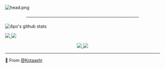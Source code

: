  ![head.png](https://i.imgur.com/tSylRNM.gif)

<p align="center">
─────────────────────────────────────
</p>

![4po's github stats](https://github-readme-stats.vercel.app/api?username=Kotaashi&hide=contribs,prs&count_private=true&show_icons=true)

<a href="https://github.com/Kotaashi">
  <img src="https://img.shields.io/github/followers/Kotaashi">
</a>
<a href="https://github.com/Kotaashi">
   <img src="https://komarev.com/ghpvc/?username=Kotaashi">
</a>

<p align="center">
         <a href="https://discord.gg/ZbXUmGsZPH">
         <img src="https://img.shields.io/static/v1?label=Discord&logo=Discord&message=Click%20Here&color=7289DA">
         </a>
         <a href="https://discord.bio/p/Kotaashi">
         <img src="https://img.shields.io/static/v1?label=Website&logo=CSS3&logoColor=1572B6&message=Click%20Here&color=1572B6">
         </a>

<br>

---

:mag_right: From [@Kotaashi](https://github.com/Kotaashi) 
